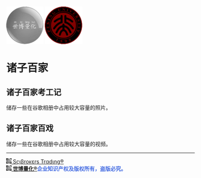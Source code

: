 
<img src='诸子百家考工记/中科红旗，量化对冲；世博量化，点缀全球。/世博量化.png' height='100'> <img src='诸子百家考工记/中科红旗，量化对冲；世博量化，点缀全球。/大秦赋 - 北京大学.png' height='100'>

# 诸子百家

## 诸子百家考工记

储存一些在谷歌相册中占用较大容量的照片。

## 诸子百家百戏

储存一些在谷歌相册中占用较大容量的视频。

---

[<img src="诸子百家考工记/中科红旗，量化对冲；世博量化，点缀全球。/Scibrokes.png" height="14"/> Sςιβrοκεrs Trαdιηg®](http://www.scibrokes.com)<br>
<span style='color:RoyalBlue'>**[<img src="诸子百家考工记/中科红旗，量化对冲；世博量化，点缀全球。/Scibrokes.png" height="14"/> 世博量化®](http://www.scibrokes.com)企业知识产权及版权所有，盗版必究。**</span>
